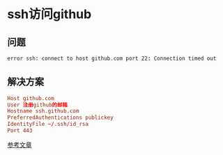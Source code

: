 # ssh访问github

## 问题
```bash
error ssh: connect to host github.com port 22: Connection timed out
```

## 解决方案

```conf
Host github.com
User 注册github的邮箱
Hostname ssh.github.com
PreferredAuthentications publickey
IdentityFile ~/.ssh/id_rsa
Port 443
```
[参考文章](https://blog.csdn.net/nightwishh/article/details/99647545)
